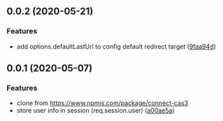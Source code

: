 ## 0.0.2 (2020-05-21)


### Features

* add options.defaultLastUrl to config default redirect target ([9faa94d](https://github.com/knickknackfly/node-cas/commit/9faa94d3a0a04f424900785a6edf7da1cb1fc7ac))


## 0.0.1 (2020-05-07)

### Features

* clone from https://www.npmjs.com/package/connect-cas3
* store user info in session (req.session.user) ([a00ae5a](https://github.com/knickknackfly/node-cas/commit/a00ae5ad8e14f08cafac3ffe93ba8df61099584f))
